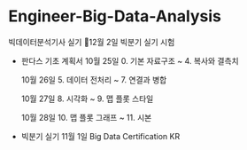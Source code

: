# Engineer-Big-Data-Analysis
빅데이터분석기사 실기
📍12월 2일 빅분기 실기 시험 
- 판다스 기초 계획서
	10월 25일 
	0. 기본 자료구조 ~ 4. 복사와 결측치

	10월 26일 
	5. 데이터 전처리 ~ 7. 연결과 병합

	10월 27일
	8. 시각화 ~ 9. 맵 플롯 스타일

	10월 28일
	10. 맵 플롯 그래프 ~ 11. 시본

- 	빅분기 실기
	11월 1일
	Big Data Certification KR